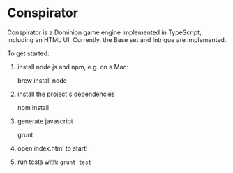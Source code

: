 # Conspirator

Conspirator is a Dominion game engine implemented in TypeScript,
including an HTML UI. Currently, the Base set and Intrigue are
implemented.

To get started:

1) install node.js and npm, e.g. on a Mac:

    brew install node

2) install the project's dependencies

    npm install

3) generate javascript

    grunt

4) open index.html to start!

5) run tests with: `grunt test`
